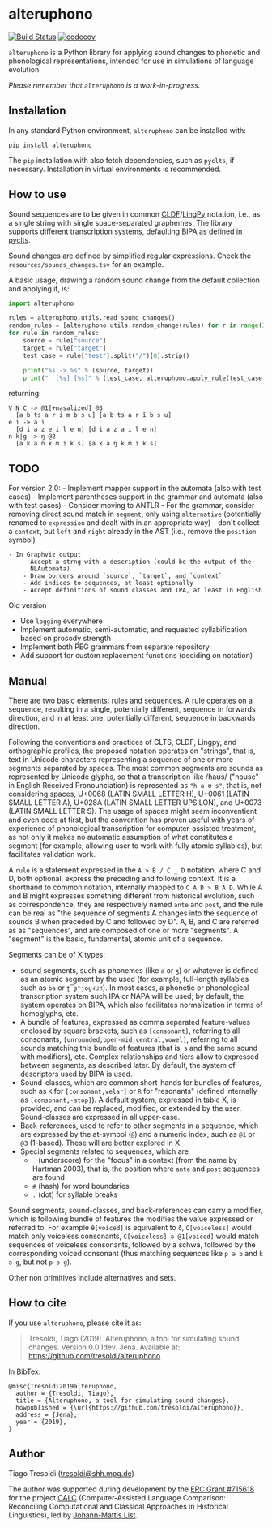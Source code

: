 # alteruphono

[![Build Status](https://travis-ci.org/tresoldi/alteruphono.svg?branch=master)](https://travis-ci.org/tresoldi/alteruphono)
[![codecov](https://codecov.io/gh/tresoldi/alteruphono/branch/master/graph/badge.svg)](https://codecov.io/gh/tresoldi/alteruphono)

`alteruphono` is a Python library for applying sound changes to phonetic and
phonological representations, intended for use in simulations of language
evolution.

*Please remember that `alteruphono` is a work-in-progress.*

## Installation

In any standard Python environment, `alteruphono` can be installed with:

```
pip install alteruphono
```

The `pip` installation with also fetch dependencies, such as `pyclts`,
if necessary. Installation in virtual environments is recommended.

## How to use

Sound sequences are to be given in common
[CLDF](https://cldf.clld.org/)/[LingPy](http://lingpy.org) notation, i.e.,
as a single string with single space-separated graphemes. The library supports
different transcription systems, defaulting BIPA as defined
in [pyclts](https://pypi.org/project/pyclts/).

Sound changes are defined by simplified regular expressions. Check
the `resources/sounds_changes.tsv` for an example.

A basic usage, drawing a random sound change from the default collection
and applying it, is:

```python
import alteruphono

rules = alteruphono.utils.read_sound_changes()
random_rules = [alteruphono.utils.random_change(rules) for r in range(3)]
for rule in random_rules:
    source = rule["source"]
    target = rule["target"]
    test_case = rule["test"].split("/")[0].strip()

    print("%s -> %s" % (source, target))
    print("  [%s] [%s]" % (test_case, alteruphono.apply_rule(test_case, source, target)))
```

returning:

```
V N C -> @1[+nasalized] @3
  [a b ts a r i m b s u] [a b ts a r ĩ b s u]
e i -> a i
  [d i a z e i l e n] [d i a z a i l e n]
n k|g -> ŋ @2
  [a k a n k m i k s] [a k a ŋ k m i k s]
```

## TODO

For version 2.0:
    - Implement mapper support in the automata (also with test cases)
    - Implement parentheses support in the grammar and automata (also with
      test cases)
    - Consider moving to ANTLR
    - For the grammar, consider removing direct sound match in `segment`,
      only using `alternative` (potentially renamed to `expression` and dealt
      with in an appropriate way)
    - don't collect a `context`, but `left` and `right` already in the
      AST (i.e., remove the `position` symbol)

    - In Graphviz output
        - Accept a strng with a description (could be the output of the
          NLAutomata)
        - Draw borders around `source`, `target`, and `context`
        - Add indices to sequences, at least optionally
        - Accept definitions of sound classes and IPA, at least in English

Old version

  - Use `logging` everywhere
  - Implement automatic, semi-automatic, and requested syllabification
    based on prosody strength
  - Implement both PEG grammars from separate repository
  - Add support for custom replacement functions (deciding on notation)

## Manual

There are two basic elements: rules and sequences. A rule operates on
a sequence, resulting in a single, potentially different, sequence in
forwards direction, and in at least one, potentially different, sequence
in backwards direction.

Following the conventions and practices of CLTS, CLDF, Lingpy,
and orthographic profiles, the
proposed notation operates on "strings", that is, text in Unicode
characters representing a sequence of one or more segments separated
by spaces. The most common segments are sounds as represented by Unicode
glyphs, so that a transcription like /haʊs/ ("house" in English Received
Pronounciation) is represented as `"h a ʊ s"`, that is, not considering
spaces, U+0068 (LATIN SMALL LETTER H),
U+0061 (LATIN SMALL LETTER A),
U+028A (LATIN SMALL LETTER UPSILON), and U+0073
(LATIN SMALL LETTER S). The usage of spaces might seem inconventient and
even odds at first, but the convention has proven useful with years of
experience of phonological transcription for computer-assisted treatment, as
not only it makes no automatic assumption of what constitutes a segment
(for example, allowing user to work with fully atomic syllables), but
facilitates validation work.

A `rule` is a statement expressed in the `A > B / C _ D` notation, where
C and D, both optional, express the preceding and following context.
It is a shorthand to common notation, internally mapped to
`C A D > B A D`. While A and B might expresses something different from
historical evolution, such as correspondence, they are respectively named
`ante` and `post`, and the rule can be real as "the sequence of segments
A changes into the sequence of sounds B when preceded by C and followed by
D".
A, B, and C are referred as as "sequences", and are composed of one or
more "segments". A "segment" is the basic, fundamental, atomic unit of a
sequence. 

Segments can be of X types:

  - sound segments, such as phonemes (like `a` or `ʒ`) or whatever is
    defined as an atomic segment by the used (for example, full-length
    syllables such as `ba` or `ʈ͡ʂʰjou̯˨˩˦`). In most cases, a phonetic or
    phonological transcription system such IPA or NAPA will be used; by
    default, the system operates on BIPA, which also facilitates
    normalization in terms of homoglyphs, etc.
  - A bundle of features, expressed as comma separated feature-values
    enclosed by square brackets, such as `[consonant]`, referring to all
    consonants, `[unrounded,open-mid,central,vowel]`, referring to all
    sounds matching this bundle of features (that is, `ɜ` and the same
    sound with modifiers), etc. Complex relationships and tiers allow to
    expressed between segments, as described later. By default, the system
    of descriptors used by BIPA is used.
  - Sound-classes, which are common short-hands for bundles of features,
    such as `K` for `[consonant,velar]` or `R` for "resonants" (defined
    internally as `[consonant,-stop]`). A default system, expressed in
    table X, is provided, and can be replaced, modified, or extended by the
    user. Sound-classes are expressed in all upper-case. 
  - Back-references, used to refer to other segments in a sequence,
    which are expressed by the at-symbol (`@`) and a
    numeric index, such as `@1` or `@3` (1-based). These will are better
    explored in X.
  - Special segments related to sequences, which are
    - `_` (underscore) for the "focus" in a context (from the name by
      Hartman 2003), that is, the position where `ante` and `post` sequences
      are found
    - `#` (hash) for word boundaries
    - `.` (dot) for syllable breaks

Sound segments, sound-classes, and back-references can carry a modifier,
which is following bundle of features the modifies the value expressed or
referred to. For example `θ[voiced]` is equivalent to `ð`, `C[voiceless]`
would match only voiceless consonants, `C[voiceless] ə @1[voiced]` would
match sequences of voiceless consonants, followed by a schwa, followed by
the corresponding voiced consonant (thus matching sequences like `p ə b`
and `k ə g`, but not `p ə g`).

Other non primitives include alternatives and sets.

## How to cite

If you use `alteruphono`, please cite it as:

> Tresoldi, Tiago (2019). Alteruphono, a tool for simulating sound changes.
Version 0.0.1dev. Jena. Available at: https://github.com/tresoldi/alteruphono

In BibTex:

```
@misc{Tresoldi2019alteruphono,
  author = {Tresoldi, Tiago},
  title = {Alteruphono, a tool for simulating sound changes},
  howpublished = {\url{https://github.com/tresoldi/alteruphono}},
  address = {Jena},
  year = {2019},
}
```

## Author

Tiago Tresoldi (tresoldi@shh.mpg.de)

The author was supported during development by the 
[ERC Grant #715618](https://cordis.europa.eu/project/rcn/206320/factsheet/en)
for the project [CALC](http://calc.digling.org)
(Computer-Assisted Language Comparison: Reconciling Computational and Classical
Approaches in Historical Linguistics), led by
[Johann-Mattis List](http://www.lingulist.de).

